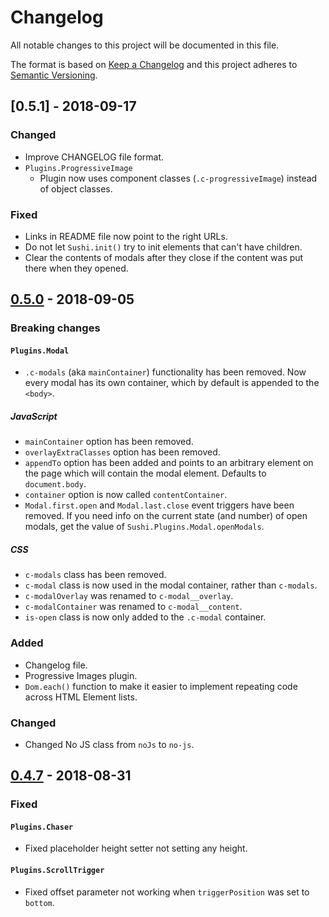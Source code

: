 # Changelog
All notable changes to this project will be documented in this file.

The format is based on [Keep a Changelog](http://keepachangelog.com/en/1.0.0/)
and this project adheres to [Semantic Versioning](http://semver.org/spec/v2.0.0.html).


## [0.5.1] - 2018-09-17

### Changed
- Improve CHANGELOG file format.
- `Plugins.ProgressiveImage` 
  - Plugin now uses component classes (`.c-progressiveImage`) instead of object classes.

### Fixed
- Links in README file now point to the right URLs.
- Do not let `Sushi.init()` try to init elements that can't have children.
- Clear the contents of modals after they close if the content was put there when they opened.


## [0.5.0] - 2018-09-05

### Breaking changes
#### `Plugins.Modal`
- `.c-modals` (aka `mainContainer`) functionality has been removed. Now every modal has its own
  container, which by default is appended to the `<body>`.
 
##### JavaScript
- `mainContainer` option has been removed.
- `overlayExtraClasses` option has been removed.
- `appendTo` option has been added and points to an arbitrary element on the page which will contain
  the modal element. Defaults to `document.body`.
- `container` option is now called `contentContainer`.
- `Modal.first.open` and `Modal.last.close` event triggers have been removed. If you need info on 
  the current state (and number) of open modals, get the value of `Sushi.Plugins.Modal.openModals`.

##### CSS
- `c-modals` class has been removed.
- `c-modal` class is now used in the modal container, rather than `c-modals`.
- `c-modalOverlay` was renamed to `c-modal__overlay`.
- `c-modalContainer` was renamed to `c-modal__content`.
- `is-open` class is now only added to the `.c-modal` container.


### Added
- Changelog file.
- Progressive Images plugin.
- `Dom.each()` function to make it easier to implement repeating code across HTML Element lists.

### Changed
- Changed No JS class from `noJs` to `no-js`.


## [0.4.7] - 2018-08-31

### Fixed
#### `Plugins.Chaser`
- Fixed placeholder height setter not setting any height.

#### `Plugins.ScrollTrigger`
- Fixed offset parameter not working when `triggerPosition` was set to `bottom`.


[Unreleased version]: https://github.com/dogandpony/sushi-bazooka/compare/v0.5.0...HEAD
[0.5.0]: https://github.com/dogandpony/sushi-bazooka/compare/v0.4.7...v0.5.0
[0.4.7]: https://github.com/dogandpony/sushi-bazooka/compare/v0.4.6...v0.4.7
